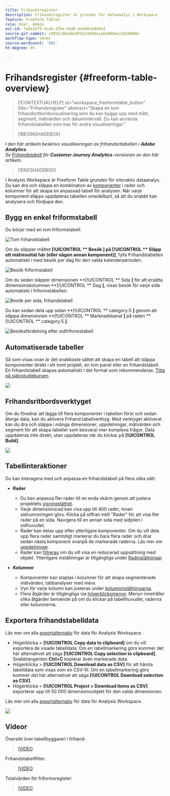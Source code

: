 ```yaml
---
title: Frihandsregister
description: Frihandsregister är grunden för dataanalys i Workspace
feature: Freeform Tables
role: User, Admin
exl-id: 7a0432f9-2cab-47be-bbd6-ede96cb840a3
source-git-commit: c0855c6bed6a9762c0440e1a8e004ee11020808e
workflow-type: tm+mt
source-wordcount: '591'
ht-degree: 0%

---
```


# Frihandsregister {#freeform-table-overview}


<!-- markdownlint-disable MD034 -->

>[!CONTEXTUALHELP]
>id="workspace_freeformtable_button"
>title="Frihandsregister"
>abstract="Skapa en tom frihandsritbordsvisualisering som du kan bygga upp med mått, segment, mätvärden och datumintervall. Du kan använda frihandstabellen som bas för andra visualiseringar."

<!-- markdownlint-enable MD034 -->


>[!BEGINSHADEBOX]

*I den här artikeln beskrivs visualiseringen av frihandsritabellen i **Adobe Analytics**.<br/>Se [Frihandstabell](https://experienceleague.adobe.com/en/docs/analytics-platform/using/cja-workspace/visualizations/freeform-table/freeform-table) för **Customer Journey Analytics**-versionen av den här artikeln.*

>[!ENDSHADEBOX]

I Analysis Workspace är Freeform Table grunden för interaktiv dataanalys. Du kan dra och släppa en kombination av [komponenter](https://experienceleague.adobe.com/docs/analytics/analyze/analysis-workspace/components/analysis-workspace-components.html) i rader och kolumner för att skapa en anpassad tabell för analysen. När varje komponent släpps uppdateras tabellen omedelbart, så att du snabbt kan analysera och fördjupa den.

## Bygg en enkel friformstabell

Du börjar med en tom friformstabell.

![Tom frihandstabell](assets/freeform-table-1.png)

Om du släpper måttet **[!UICONTROL ** Besök **]** på **[!UICONTROL ** Släpp ett mätresultat här (eller någon annan komponent)**]**, fylls Frihandstabellen automatiskt i med besök per dag för den valda kalenderperioden.

![Besök friformstabell](assets/freeform-table-2.png)

Om du sedan släpper dimensionen **[!UICONTROL ** Sida **]** för att ersätta dimensionskolumnen **[!UICONTROL ** Dag **]**, visas besök för varje sida automatiskt i friformstabellen.

![Besök per sida, frihandstabell](assets/freeform-table-3.png)

Du kan sedan dela upp sidan **[!UICONTROL ** category:5 **]** genom att släppa dimensionen **[!UICONTROL ** Marknadskanal **]** på raden **[!UICONTROL ** category:5 **]**.

![Besöksfördelning efter sidfriformstabell](assets/freeform-table-4.png)


## Automatiserade tabeller

Så som visas ovan är det snabbaste sättet att skapa en tabell att släppa komponenter direkt i ett tomt projekt, en tom panel eller en frihandstabell. En frihandstabell skapas automatiskt i det format som rekommenderas. [Titta på självstudiekursen](https://experienceleague.adobe.com/docs/analytics-learn/tutorials/analysis-workspace/building-freeform-tables/auto-build-freeform-tables-in-analysis-workspace.html).

![](assets/automated-table.png)

## Frihandsritbordsverktyget

Om du föredrar att lägga till flera komponenter i tabellen först och sedan återge data, kan du aktivera Frihand tabellverktyg. Med verktyget aktiverat kan du dra och släppa i många dimensioner, uppdelningar, mätvärden och segment för att skapa tabeller som besvarar mer komplexa frågor. Data uppdateras inte direkt, utan uppdateras när du klickar på **[!UICONTROL Build]**.

![](assets/table-builder.png)

## Tabellinteraktioner

Du kan interagera med och anpassa en frihandstabell på flera olika sätt:

* **Rader**
   * Du kan anpassa fler rader till en enda skärm genom att justera projektets [visningstäthet](https://experienceleague.adobe.com/docs/analytics/analyze/analysis-workspace/build-workspace-project/view-density.html).
   * Varje dimensionsrad kan visa upp till 400 rader, innan sidnumreringen görs. Klicka på siffran intill &quot;Rader&quot; för att visa fler rader på en sida. Navigera till en annan sida med sidpilen i sidhuvudet.
   * Rader kan delas upp efter ytterligare komponenter. Om du vill dela upp flera rader samtidigt markerar du bara flera rader och drar sedan nästa komponent ovanpå de markerade raderna. Läs mer om [uppdelningar](https://experienceleague.adobe.com/docs/analytics/analyze/analysis-workspace/components/dimensions/t-breakdown-fa.html).
   * Rader kan [filtreras](https://experienceleague.adobe.com/docs/analytics/analyze/analysis-workspace/visualizations/freeform-table/filter-and-sort.html) om du vill visa en reducerad uppsättning med objekt. Ytterligare inställningar är tillgängliga under [Radinställningar](https://experienceleague.adobe.com/docs/analytics/analyze/analysis-workspace/visualizations/freeform-table/column-row-settings/table-settings.html).

* **Kolumner**
   * Komponenter kan staplas i kolumner för att skapa segmenterade mätvärden, tabbanalyser med mera.
   * Vyn för varje kolumn kan justeras under [kolumninställningarna](https://experienceleague.adobe.com/docs/analytics/analyze/analysis-workspace/build-workspace-project/column-row-settings/column-settings.html).
   * Flera åtgärder är tillgängliga via [högerklicksmenyn](https://experienceleague.adobe.com/docs/analytics-learn/tutorials/analysis-workspace/building-freeform-tables/using-the-right-click-menu.html). Menyn innehåller olika åtgärder beroende på om du klickar på tabellhuvudet, raderna eller kolumnerna.

## Exportera frihandstabelldata

Läs mer om alla [exportalternativ](https://experienceleague.adobe.com/docs/analytics/analyze/analysis-workspace/curate-share/download-send.html) för data för Analysis Workspace.

* Högerklicka > **[!UICONTROL Copy data to clipboard]** om du vill exportera de visade tabelldata. Om en tabellmarkering görs kommer det här alternativet att säga **[!UICONTROL Copy selection to clipboard]**. Snabbtangenten **Ctrl+C** kopierar även markerade data.
* Högerklicka > **[!UICONTROL Download data as CSV]** för att hämta tabelldata som visas som en CSV-fil. Om en tabellmarkering görs kommer det här alternativet att säga **[!UICONTROL Download selection as CSV]**.
* Högerklicka > **[!UICONTROL Project > Download items as CSV]** exporterar upp till 50 000 dimensionsobjekt för den valda dimensionen.

Läs mer om alla [exportalternativ](https://experienceleague.adobe.com/docs/analytics/analyze/analysis-workspace/curate-share/download-send.html) för data för Analysis Workspace.

![](assets/export-options.png)

## Videor

Översikt över tabellbyggaren i frihand:

>[!VIDEO](https://video.tv.adobe.com/v/31318/?quality=12)

Frihandstabellfilter:

>[!VIDEO](https://video.tv.adobe.com/v/23232/?quality=12)

Totalvärden för friformsregister:

>[!VIDEO](https://video.tv.adobe.com/v/29273/?quality=12)
